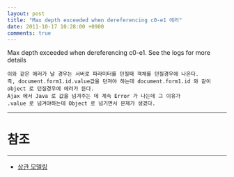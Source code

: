 ```yaml
---
layout: post
title: "Max depth exceeded when dereferencing c0-e1 에러"
date: 2011-10-17 10:28:00 +0900
comments: true
---
```


Max depth exceeded when dereferencing c0-e1. See the logs for more details

```
이와 같은 에러가 날 경우는 서버로 파라미터를 던질때 객체를 던질경우에 나온다.
즉, document.form1.id.value값을 던져야 하는데 document.form1.id 와 같이 object 로 던질경우에 에러가 뜬다.
Ajax 에서 Java 로 값을 넘겨주는 데 계속 Error 가 나는데 그 이유가
.value 로 넘겨야하는데 Object 로 넘기면서 문제가 생겼다.
```

-----
# 참조 
-----

* [상관 모델링](http://wiki.gurubee.net/pages/viewpage.action?pageId=1966781)
